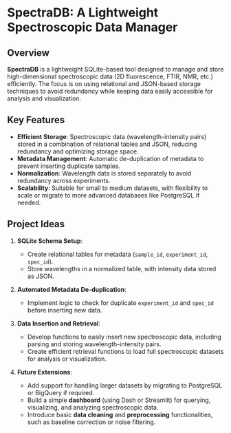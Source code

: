 
# **SpectraDB: A Lightweight Spectroscopic Data Manager**

## Overview
**SpectraDB** is a lightweight SQLite-based tool designed to manage and store high-dimensional spectroscopic data (2D fluorescence, FTIR, NMR, etc.) efficiently. The focus is on using relational and JSON-based storage techniques to avoid redundancy while keeping data easily accessible for analysis and visualization.

## Key Features
- **Efficient Storage**: Spectroscopic data (wavelength-intensity pairs) stored in a combination of relational tables and JSON, reducing redundancy and optimizing storage space.
- **Metadata Management**: Automatic de-duplication of metadata to prevent inserting duplicate samples.
- **Normalization**: Wavelength data is stored separately to avoid redundancy across experiments.
- **Scalability**: Suitable for small to medium datasets, with flexibility to scale or migrate to more advanced databases like PostgreSQL if needed.

## Project Ideas
1. **SQLite Schema Setup**:
   - Create relational tables for metadata (`sample_id`, `experiment_id`, `spec_id`).
   - Store wavelengths in a normalized table, with intensity data stored as JSON.

2. **Automated Metadata De-duplication**:
   - Implement logic to check for duplicate `experiment_id` and `spec_id` before inserting new data.

3. **Data Insertion and Retrieval**:
   - Develop functions to easily insert new spectroscopic data, including parsing and storing wavelength-intensity pairs.
   - Create efficient retrieval functions to load full spectroscopic datasets for analysis or visualization.

4. **Future Extensions**:
   - Add support for handling larger datasets by migrating to PostgreSQL or BigQuery if required.
   - Build a simple **dashboard** (using Dash or Streamlit) for querying, visualizing, and analyzing spectroscopic data.
   - Introduce basic **data cleaning** and **preprocessing** functionalities, such as baseline correction or noise filtering.
